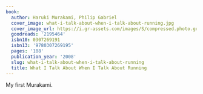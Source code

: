 ```yaml
---
book:
  author: Haruki Murakami, Philip Gabriel
  cover_image: what-i-talk-about-when-i-talk-about-running.jpg
  cover_image_url: https://i.gr-assets.com/images/S/compressed.photo.goodreads.com/books/1473397159l/2195464._SX98_.jpg
  goodreads: '2195464'
  isbn10: 0307269191
  isbn13: '9780307269195'
  pages: '188'
  publication_year: '2008'
  slug: what-i-talk-about-when-i-talk-about-running
  title: What I Talk About When I Talk About Running
---
```


My first Murakami.

